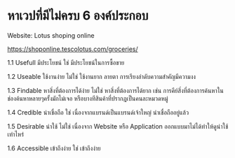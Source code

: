 # หาเวปที่มีไม่ครบ 6 องค์ประกอบ

Website: Lotus shoping online

https://shoponline.tescolotus.com/groceries/

1.1 Usefull มีประโยชน์                                     ใช่
                                                                          มีประโยชน์ในการซื้อขาย

1.2 Useable ใช้งานง่าย                                    ไม่ใช่
                                                                           ใช้งานยาก ลายตา การเรียงลำดับความสำคัญมีความงง

1.3 Findable หาสิ่งที่ต้องการได้ง่าย                 ไม่ใช่
                                                                           หาสิ่งที่ต้องการได้ยาก เช่น การคีย์สิ่งที่ต้องการค้นหาในช่องค้นหาหลายๆครั้งมักไม่เจอ
                                                                           หรือบางทีสินค้าที่ปรากฎเป็นคนละหมวดหมู่     

1.4 Credible น่าเชื่อถือ                                     ใช่ 
                                                                           เนื่องจากแบรนด์เป็นแบรนด์เจ้าใหญ่ น่าเชื่อถืออยู่แล้ว

1.5 Desirable น่าใช้                                          ไม่ใช่
                                                                          เนื่องจาก Website หรือ Application ออกแบบมาไม่ได้ทำให้ดูน่าใช้เท่าไหร่ 

1.6 Accessible เข้าถึงง่าย                              ใช่
                                                                         เข้าถึงง่าย       